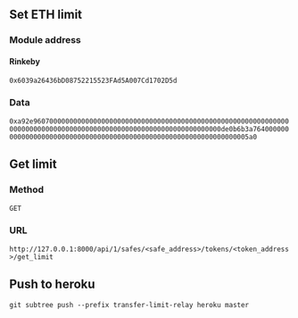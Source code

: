 ## Set ETH limit

### Module address
#### Rinkeby
`0x6039a26436bD08752215523FAd5A007Cd1702D5d`

### Data
`0xa92e960700000000000000000000000000000000000000000000000000000000000000000000000000000000000000000000000000000000000000000de0b6b3a764000000000000000000000000000000000000000000000000000000000000000005a0`

## Get limit

### Method
`GET`

### URL
`http://127.0.0.1:8000/api/1/safes/<safe_address>/tokens/<token_address>/get_limit`

## Push to heroku
`git subtree push --prefix transfer-limit-relay heroku master`
